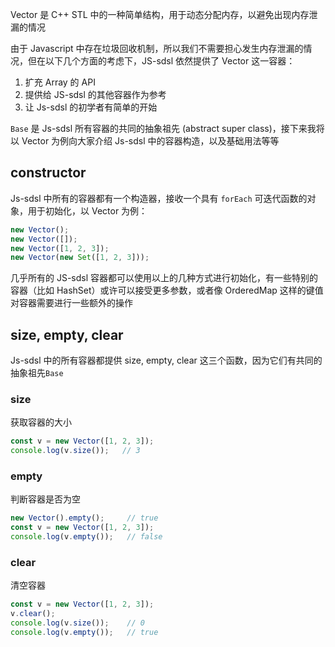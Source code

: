 Vector 是 C++ STL 中的一种简单结构，用于动态分配内存，以避免出现内存泄漏的情况

由于 Javascript 中存在垃圾回收机制，所以我们不需要担心发生内存泄漏的情况，但在以下几个方面的考虑下，JS-sdsl 依然提供了 Vector 这一容器：

1. 扩充 Array 的 API
2. 提供给 JS-sdsl 的其他容器作为参考
3. 让 Js-sdsl 的初学者有简单的开始

`Base` 是 Js-sdsl 所有容器的共同的抽象祖先 (abstract super class)，接下来我将以 Vector 为例向大家介绍 Js-sdsl 中的容器构造，以及基础用法等等

## constructor

Js-sdsl 中所有的容器都有一个构造器，接收一个具有 `forEach` 可迭代函数的对象，用于初始化，以 Vector 为例：

```javascript
new Vector();
new Vector([]);
new Vector([1, 2, 3]);
new Vector(new Set([1, 2, 3]));
```

几乎所有的 JS-sdsl 容器都可以使用以上的几种方式进行初始化，有一些特别的容器（比如 HashSet）或许可以接受更多参数，或者像 OrderedMap 这样的键值对容器需要进行一些额外的操作

## size, empty, clear

Js-sdsl 中的所有容器都提供 size, empty, clear 这三个函数，因为它们有共同的抽象祖先`Base`

### size

获取容器的大小

```javascript
const v = new Vector([1, 2, 3]);
console.log(v.size());   // 3
```

### empty

判断容器是否为空

```javascript
new Vector().empty();     // true
const v = new Vector([1, 2, 3]);
console.log(v.empty());   // false
```

### clear

清空容器

```javascript
const v = new Vector([1, 2, 3]);
v.clear();
console.log(v.size());    // 0
console.log(v.empty());   // true
```
